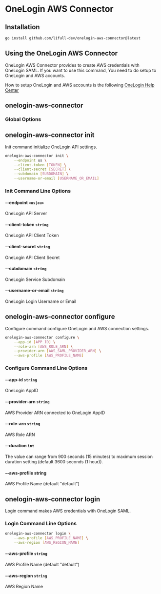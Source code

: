# OneLogin AWS Connector

## Installation

```bash
go install github.com/lifull-dev/onelogin-aws-connector@latest
```

## Using the OneLogin AWS Connector

OneLogin AWS Connector provides to create AWS credentials with OneLogin SAML.
If you want to use this command, You need to do setup to OneLogin and AWS accounts.

How to setup OneLogin and AWS accounts is the following [OneLogin Help Center](https://support.onelogin.com/hc/en-us/sections/200708060-Amazon-Web-Services)

## onelogin-aws-connector

### Global Options

## onelogin-aws-connector init

Init command initialize OneLogin API settings.

```bash
onelogin-aws-connector init \
    --endpoint us \
    --client-token [TOKEN] \
    --client-secret [SECRET] \
    --subdomain [SUBDOMAIN] \
    --username-or-email [USERNAME_OR_EMAIL]
```

### Init Command Line Options

#### --endpoint `<us|eu>`

OneLogin API Server

#### --client-token `string`

OneLogin API Client Token

#### --client-secret `string`

OneLogin API Client Secret

#### --subdomain `string`

OneLogin Service Subdomain

#### --username-or-email `string`

OneLogin Login Username or Email

## onelogin-aws-connector configure

Configure command configure OneLogin and AWS connection settings.

```bash
onelogin-aws-connector configure \
    --app-id [APP_ID] \
    --role-arn [AWS_ROLE_ARN] \
    --provider-arn [AWS_SAML_PROVIDER_ARN] \
    --aws-profile [AWS_PROFILE_NAME]
```

### Configure Command Line Options

#### --app-id `string`

OneLogin AppID

#### --provider-arn `string`

AWS Provider ARN connected to OneLogin AppID

#### --role-arn `string`

AWS Role ARN

#### --duration `int`

The value can range from 900 seconds (15 minutes) to maximum session duration setting (default 3600 seconds (1 hour)).

#### --aws-profile string

AWS Profile Name (default "default")

## onelogin-aws-connector login

Login command makes AWS credentials with OneLogin SAML.

### Login Command Line Options

```bash
onelogin-aws-connector login \
    --aws-profile [AWS_PROFILE_NAME] \
    --aws-region [AWS_REGION_NAME]
```

#### --aws-profile `string`

AWS Profile Name (default "default")

#### --aws-region `string`

AWS Region Name
